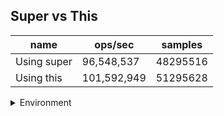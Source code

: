 ## Super vs This

|name|ops/sec|samples|
|-|-|-|
|Using super|96,548,537|48295516|
|Using this|101,592,949|51295628|


<details>
<summary>Environment</summary>

* __Machine:__ linux x64 | 4 vCPUs | 7.6GB Mem
* __Run:__ Tue May 06 2025 20:23:18 GMT+0000 (Coordinated Universal Time)
* __Node:__ `v20.19.1`
</details>

<!--
{"environment":{"platform":"linux","arch":"x64","cpus":4,"totalMemory":7.597835540771484},"benchmarks":[{"name":"Using super","samples":48295516,"opsSec":96548537.51289323},{"name":"Using this","samples":51295628,"opsSec":101592949.02586527}]}-->
